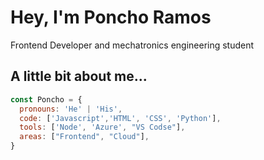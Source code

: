#  Hey, I'm Poncho Ramos

Frontend Developer and mechatronics engineering student

## A little bit about me...

```javascript
const Poncho = {
  pronouns: 'He' | 'His',
  code: ['Javascript','HTML', 'CSS', 'Python'], 
  tools: ['Node', 'Azure', "VS Codse"],
  areas: ["Frontend", "Cloud"],
}
```
